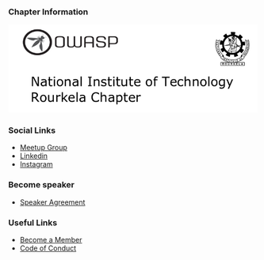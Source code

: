 ### Chapter Information
![OWASP www-chapter-National-Institute-of-Technology-Rourkela](assets/images/OWASP_NITR_LOGO_1.png
"OWASP NIT Rourkela chapter")


### Social Links
* [Meetup Group](https://www.meetup.com/nit-rourkela/)
* [Linkedin](https://www.linkedin.com/company/owasp-nit-rourkela)
* [Instagram](https://www.instagram.com/owasp_nitr/)

### Become speaker

* [Speaker Agreement](https://www.owasp.org/index.php/Speaker_Agreement)


### Useful Links
* [Become a Member](https://www.owasp.org/index.php/Membership)
* [Code of Conduct](https://www.owasp.org/index.php/Governance/Conference_Policies)


